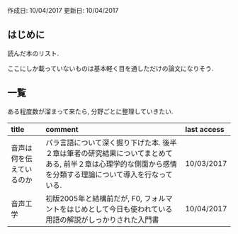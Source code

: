 
作成日:
10/04/2017
更新日:
10/04/2017

## はじめに
読んだ本のリスト. 

ここにしか載っていないものは基本軽く目を通しただけの論文になりそう.

## 一覧

ある程度数が溜まって来たら, 分野ごとに整理していきたい.

|title|comment|last access|
|:----|:----|:---|
|音声は何を伝えているのか|パラ言語について深く掘り下げた本. 後半２章は筆者の研究結果についてまとめてある, 前半２章は心理学的な側面から感情を分類する理論について導入を行なっている. |10/03/2017|
|音声工学|初版2005年と結構前だが, F0, フォルマントをはじめとして今日も使われている用語の解説がしっかりされた入門書|10/04/2017|

